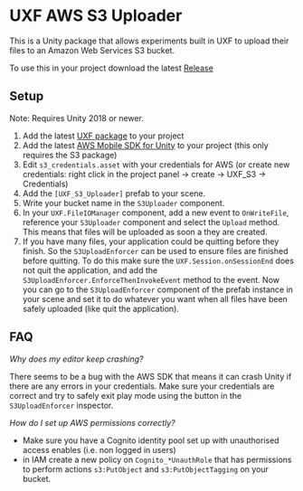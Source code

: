# UXF AWS S3 Uploader

This is a Unity package that allows experiments built in UXF to upload their files to an Amazon Web Services S3 bucket.

To use this in your project download the latest [Release](https://github.com/jackbrookes/uxf-s3-uploader/releases/latest)

## Setup

Note: Requires Unity 2018 or newer.

1. Add the latest [UXF package](https://github.com/jackbrookes/unity-experiment-framework/releases/latest) to your project
2. Add the latest [AWS Mobile SDK for Unity](https://docs.aws.amazon.com/mobile/sdkforunity/developerguide/what-is-unity-plugin.html) to your project (this only requires the S3 package)
3. Edit `s3_credentials.asset` with your credentials for AWS (or create new credentials: right click in the project panel -> create -> UXF_S3 -> Credentials)
4. Add the `[UXF_S3_Uploader]` prefab to your scene.
5. Write your bucket name in the `S3Uploader` component.
6. In your `UXF.FileIOManager` component, add a new event to `OnWriteFile`, reference your `S3Uploader` component and select the `Upload` method. This means that files will be uploaded as soon a they are created.
7. If you have many files, your application could be quitting before they finish. So the `S3UploadEnforcer` can be used to ensure files are finished before quitting. To do this make sure the `UXF.Session.onSessionEnd` does not quit the application, and add the `S3UploadEnforcer.EnforceThenInvokeEvent` method to the event. Now you can go to the `S3UploadEnforcer` component of the prefab instance in your scene and set it to do whatever you want when all files have been safely uploaded (like quit the application).



## FAQ

*Why does my editor keep crashing?*

There seems to be a bug with the AWS SDK that means it can crash Unity if there are any errors in your credentials. Make sure your credentials are correct and try to safely exit play mode using the button in the `S3UploadEnforcer` inspector.

*How do I set up AWS permissions correctly?*

* Make sure you have a Cognito identity pool set up with unauthorised access enables (i.e. non logged in users)
* in IAM create a new policy on `Cognito_*UnauthRole` that has permissions to perform actions `s3:PutObject` and `s3:PutObjectTagging` on your bucket.